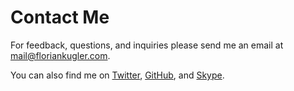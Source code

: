# Contact Me

For feedback, questions, and inquiries please send me an email at [mail@floriankugler.com](mailto:mail@floriankugler.com).

You can also find me on [Twitter](https://twitter.com), [GitHub](https://github.com/floriankugler), and [Skype](skype:florian.kugler).